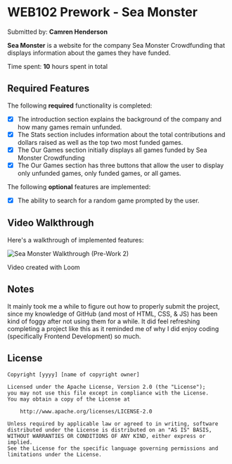 # WEB102 Prework - Sea Monster

Submitted by: **Camren Henderson**

**Sea Monster** is a website for the company Sea Monster Crowdfunding that displays information about the games they have funded.

Time spent: **10** hours spent in total

## Required Features

The following **required** functionality is completed:

* [x] The introduction section explains the background of the company and how many games remain unfunded.
* [x] The Stats section includes information about the total contributions and dollars raised as well as the top two most funded games.
* [x] The Our Games section initially displays all games funded by Sea Monster Crowdfunding
* [x] The Our Games section has three buttons that allow the user to display only unfunded games, only funded games, or all games.

The following **optional** features are implemented:

* [x] The ability to search for a random game prompted by the user.

## Video Walkthrough

Here's a walkthrough of implemented features:

<img src='https://www.loom.com/share/14b93024e3734e28a83624d349f370c5?sid=3af2f3c5-325f-4be9-8779-124dc0ffc62d' title='Sea Monster Walkthrough (Pre-Work 2)' width='' alt='Sea Monster Walkthrough (Pre-Work 2)' />

<!-- Video Credits -->
Video created with Loom  
<!-- Tool Link:
[Loom](https://www.loom.com/) -->

## Notes

It mainly took me a while to figure out how to properly submit the project, since my knowledge of GitHub (and most of HTML, CSS, & JS) has been kind of foggy after not using them for a while. It did feel refreshing completing a project like this as it reminded me of why I did enjoy coding (specifically Frontend Development) so much.

## License

    Copyright [yyyy] [name of copyright owner]

    Licensed under the Apache License, Version 2.0 (the "License");
    you may not use this file except in compliance with the License.
    You may obtain a copy of the License at

        http://www.apache.org/licenses/LICENSE-2.0

    Unless required by applicable law or agreed to in writing, software
    distributed under the License is distributed on an "AS IS" BASIS,
    WITHOUT WARRANTIES OR CONDITIONS OF ANY KIND, either express or implied.
    See the License for the specific language governing permissions and
    limitations under the License.

